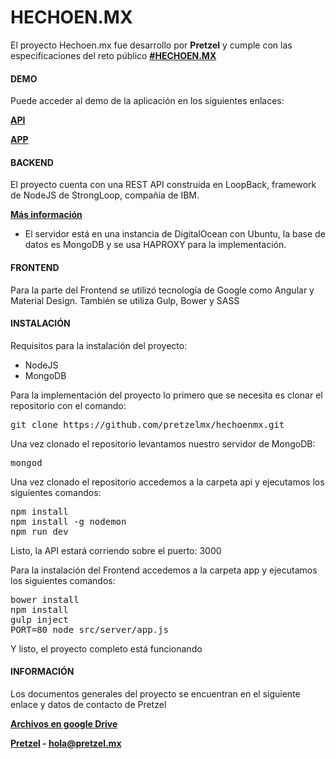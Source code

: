 HECHOEN.MX
==========
El proyecto Hechoen.mx fue desarrollo por <b>Pretzel</b> y cumple con las especificaciones del reto público <b><a href="http://retos.datos.gob.mx/organizaciones/12/retos/11-reto-hechoen-mx">#HECHOEN.MX</a></b>

<h4>DEMO</h4>

Puede acceder al demo de la aplicación en los siguientes enlaces:

<b><a href="http://159.203.136.228:3000/explorer/">API</a></b>

<b><a href="http://159.203.136.228/">APP</a></b>

<h4>BACKEND</h4>

El proyecto cuenta con una REST API construida en LoopBack, framework de NodeJS de StrongLoop, compañía de IBM.

<b><a href="http://loopback.io/">Más información</a></b>

* El servidor está en una instancia de DigitalOcean con Ubuntu, la base de datos es MongoDB y se usa HAPROXY para la implementación.

<h4>FRONTEND</h4>

Para la parte del Frontend se utilizó tecnología de Google como Angular y Material Design. También se utiliza Gulp, Bower y SASS

<h4>INSTALACIÓN</h4>

Requisitos para la instalación del proyecto:

* NodeJS
* MongoDB

Para la implementación del proyecto lo primero que se necesita es clonar el repositorio con el comando:

<pre>git clone https://github.com/pretzelmx/hechoenmx.git</pre>

Una vez clonado el repositorio levantamos nuestro servidor de MongoDB:

<pre>mongod</pre>

Una vez clonado el repositorio accedemos a la carpeta api y ejecutamos los siguientes comandos:

<pre>
npm install
npm install -g nodemon
npm run dev
</pre>

Listo, la API estará corriendo sobre el puerto: 3000

Para la instalación del Frontend accedemos a la carpeta app y ejecutamos los siguientes comandos:

<pre>
bower install
npm install
gulp inject
PORT=80 node src/server/app.js
</pre>

Y listo, el proyecto completo está funcionando

<h4>INFORMACIÓN</h4>

Los documentos generales del proyecto se encuentran en el siguiente enlace y datos de contacto de Pretzel

<b><a href="https://drive.google.com/folderview?id=0B8385Hth7roXdDRQeHNhQXkyQ0U&usp=sharing">Archivos en google Drive</a></b>

<b><a href="http://pretzel.mx">Pretzel</a> - <a mailto="hola@pretzel.mx">hola@pretzel.mx</a></b>
